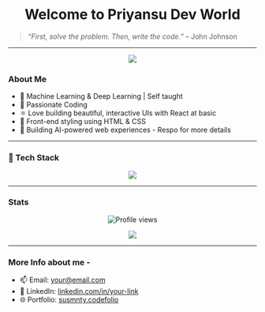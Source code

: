 <h1 align="center"> Welcome to Priyansu Dev World </h1>

> _“First, solve the problem. Then, write the code.”_ – John Johnson

---

<p align="center">
  <img src="https://readme-typing-svg.demolab.com?font=Fira+Code&weight=500&pause=1000&color=00CFFF&center=true&vCenter=true&width=435&lines=Coder;AI%2FML+Engineer;Frontend+Developer" />
</p>


### About Me

- 🧬 Machine Learning & Deep Learning | Self taught 
- 🐍 Passionate Coding 
- ⚛️ Love building beautiful, interactive UIs with React at basic
- 🎨 Front-end styling using HTML & CSS
- 🚀 Building AI-powered web experiences - Respo for more details

---

### 🚀 Tech Stack

<div align="center">
  <img src="https://skillicons.dev/icons?i=python,tensorflow,pytorch,react,html,css" />
</div>

---

### Stats
<p align="center">
  <img src="https://komarev.com/ghpvc/?username=susmnty&style=flat-square&color=brightgreen" alt="Profile views" />
</p>


<p align="center">
  <img src="https://github-readme-streak-stats.herokuapp.com/?user=susmnty&theme=tokyonight&hide_border=false&border_radius=12&date_format=M%20j%5B%2C%20Y%5D" />
</p>


---

### More Info about me -

- 📫 Email: [your@email.com](mailto:spkusmnty@gmail.com)
- 💼 LinkedIn: [linkedin.com/in/your-link](https://www.linkedin.com/in/priyansu12/)
- 🌐 Portfolio: [susmnty.codefolio](https://codolio.com/profile/sonusmnty) 
